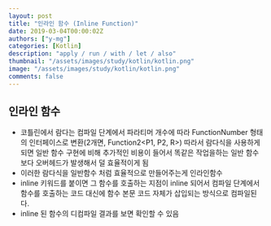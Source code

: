 ```yaml
---
layout: post
title: "인라인 함수 (Inline Function)"
date: 2019-03-04T00:00:02Z
authors: ["y-mg"]
categories: [Kotlin]
description: "apply / run / with / let / also"
thumbnail: "/assets/images/study/kotlin/kotlin.png"
image: "/assets/images/study/kotlin/kotlin.png"
comments: false
---
```


## 인라인 함수
- 코틀린에서 람다는 컴파일 단계에서 파라티머 개수에 따라 FunctionNumber 형태의 인터페이스로 변환(2개면, Function2<P1, P2, R>)
따라서 람다식을 사용하게 되면 일반 함수 구현에 비해 추가적인 비용이 들어서 똑같은 작업을하는 일반 함수보다 오버헤드가 발생해서 덜 효율적이게 됨
- 이러한 람다식을 일반함수 처럼 효율적으로 만들어주는게 인라인함수
- inline 키워드를 붙이면 그 함수를 호출하는 지점이 inline 되어서 컴파일 단계에서 함수를 호출하는 코드 대신에 함수 본문 코드 자체가 삽입되는 방식으로 컴파일된다.
- inline 된 함수의 디컴파일 결과를 보면 확인할 수 있음
<br/>
<br/>